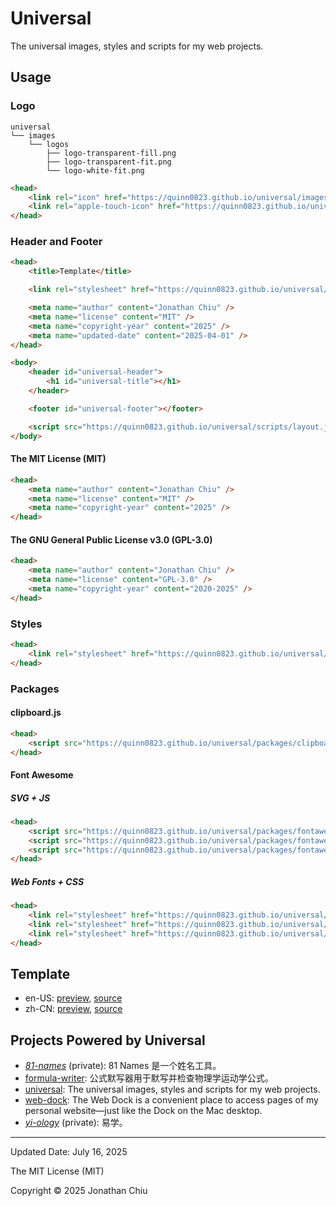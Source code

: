 # Universal

The universal images, styles and scripts for my web projects.

## Usage

### Logo

```
universal
└── images
    └── logos
        ├── logo-transparent-fill.png
        ├── logo-transparent-fit.png
        └── logo-white-fit.png
```

``` html
<head>
    <link rel="icon" href="https://quinn0823.github.io/universal/images/logos/logo-transparent-fill.png" type="image/png" />
    <link rel="apple-touch-icon" href="https://quinn0823.github.io/universal/images/logos/logo-white-fit.png" type="image/png" />
</head>
```

### Header and Footer

``` html
<head>
    <title>Template</title>

    <link rel="stylesheet" href="https://quinn0823.github.io/universal/styles/layout.css" type="text/css" />

    <meta name="author" content="Jonathan Chiu" />
    <meta name="license" content="MIT" />
    <meta name="copyright-year" content="2025" />
    <meta name="updated-date" content="2025-04-01" />
</head>

<body>
    <header id="universal-header">
        <h1 id="universal-title"></h1>
    </header>

    <footer id="universal-footer"></footer>

    <script src="https://quinn0823.github.io/universal/scripts/layout.js" type="text/javascript"></script>
</body>
```

#### The MIT License (MIT)

``` html
<head>
    <meta name="author" content="Jonathan Chiu" />
    <meta name="license" content="MIT" />
    <meta name="copyright-year" content="2025" />
</head>
```

#### The GNU General Public License v3.0 (GPL-3.0)

``` html
<head>
    <meta name="author" content="Jonathan Chiu" />
    <meta name="license" content="GPL-3.0" />
    <meta name="copyright-year" content="2020-2025" />
</head>
```

### Styles

``` html
<head>
    <link rel="stylesheet" href="https://quinn0823.github.io/universal/styles/main.css" type="text/css" />
</head>
```

### Packages

#### clipboard.js

``` html
<head>
    <script src="https://quinn0823.github.io/universal/packages/clipboard/dist/clipboard.min.js" type="text/javascript"></script>
</head>
```

#### Font Awesome

##### SVG + JS

``` html
<head>
    <script src="https://quinn0823.github.io/universal/packages/fontawesome/js/solid.min.js" type="text/javascript"></script>
    <script src="https://quinn0823.github.io/universal/packages/fontawesome/js/brands.min.js" type="text/javascript"></script>
    <script src="https://quinn0823.github.io/universal/packages/fontawesome/js/fontawesome.min.js" type="text/javascript"></script>
</head>
```

##### Web Fonts + CSS

``` html
<head>
    <link rel="stylesheet" href="https://quinn0823.github.io/universal/packages/fontawesome/css/solid.min.css" type="text/css" />
    <link rel="stylesheet" href="https://quinn0823.github.io/universal/packages/fontawesome/css/brands.min.css" type="text/css" />
    <link rel="stylesheet" href="https://quinn0823.github.io/universal/packages/fontawesome/css/fontawesome.min.css" type="text/css" />
</head>
```

## Template

- en-US: [preview](https://quinn0823.github.io/universal/template/en-us/), [source](./template/en-us/index.html)
- zh-CN: [preview](https://quinn0823.github.io/universal/template/zh-cn/), [source](./template/zh-cn/index.html)

## Projects Powered by Universal

- *[81-names](https://github.com/quinn0823/81-names)* (private): 81 Names 是一个姓名工具。
- [formula-writer](https://github.com/quinn0823/formula-writer): 公式默写器用于默写并检查物理学运动学公式。
- [universal](): The universal images, styles and scripts for my web projects.
- [web-dock](https://github.com/quinn0823/web-dock): The Web Dock is a convenient place to access pages of my personal website—just like the Dock on the Mac desktop.
- *[yi-ology](https://github.com/quinn0823/yi-ology)* (private): 易学。

---

Updated Date: July 16, 2025

The MIT License (MIT)

Copyright © 2025 Jonathan Chiu